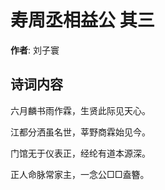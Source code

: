 # 寿周丞相益公  其三

**作者**: 刘子寰

## 诗词内容

六月麟书雨作霖，生贤此际见天心。

江都分洒虽名世，莘野商霖始见今。

门馆无于仪表正，经纶有道本源深。

正人命脉常家主，一念公□□盍簪。

